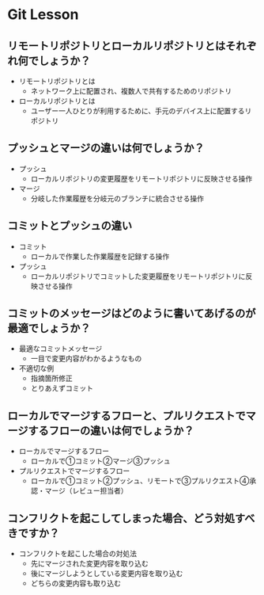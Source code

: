 # Git Lesson

## リモートリポジトリとローカルリポジトリとはそれぞれ何でしょうか？
- リモートリポジトリとは
  - ネットワーク上に配置され、複数人で共有するためのリポジトリ
- ローカルリポジトリとは
  - ユーザー一人ひとりが利用するために、手元のデバイス上に配置するリポジトリ
## プッシュとマージの違いは何でしょうか？
- プッシュ
  - ローカルリポジトリの変更履歴をリモートリポジトリに反映させる操作
- マージ
  - 分岐した作業履歴を分岐元のブランチに統合させる操作
## コミットとプッシュの違い
- コミット
  - ローカルで作業した作業履歴を記録する操作
- プッシュ
  - ローカルリポジトリでコミットした変更履歴をリモートリポジトリに反映させる操作
## コミットのメッセージはどのように書いてあげるのが最適でしょうか？
- 最適なコミットメッセージ
  - 一目で変更内容がわかるようなもの
- 不適切な例
  - 指摘箇所修正
  - とりあえずコミット
## ローカルでマージするフローと、プルリクエストでマージするフローの違いは何でしょうか？
- ローカルでマージするフロー
  - ローカルで①コミット②マージ③プッシュ
- プルリクエストでマージするフロー
  - ローカルで①コミット②プッシュ、リモートで③プルリクエスト④承認・マージ（レビュー担当者）
## コンフリクトを起こしてしまった場合、どう対処すべきですか？
- コンフリクトを起こした場合の対処法
  - 先にマージされた変更内容を取り込む
  - 後にマージしようとしている変更内容を取り込む
  - どちらの変更内容も取り込む